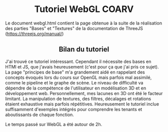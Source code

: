 <h1 style="text-align: center;"> Tutoriel WebGL COARV </h1>


Le document webgl.html contient la page obtenue à la suite de la réalisation des parties "Bases" et "Textures" de la documentation de ThreeJS (https://threejs.org/manual/)

<h2 style="text-align: center;"> Bilan du tutoriel </h2>

J'ai trouvé ce tutoriel intéressant. Cependant il nécessite des bases en HTMl et JS, que j'avais heureusement (c'est pour ça que j'ai pris ce sujet). La page "principes de base" m'a grandement aidé en rappelant des concepts évoqués lors du cours sur OpenGL mais parfois mal assimilé, comme le pipeline et le graphe de scène. 
Le niveau de difficulté va dépendre de la compétence de l'utilisateur en modélisation 3D et en développement web. Personnellement, mes lacunes en 3D ont été le facteur limitant.
La manipulation de textures, des filtres, décalages et rotations étaient exhaustive mais parfois répétitives. Heureusement le tutoriel inclue suffisamment d'exemples intégrés pour comprendre les tenants et aboutissants de chaque fonction.

Le temps passé sur WebGL a été autour de 2h. 
